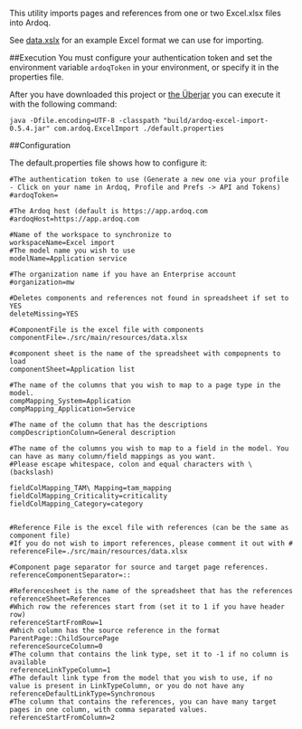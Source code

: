 This utility imports pages and references from one or two Excel.xlsx files into Ardoq.

See [data.xslx](./src/main/resources/data.xlsx?raw=true) for an example Excel format we can use for importing.

##Execution
You must configure your authentication token and set the environment variable ```ardoqToken``` in your environment, or specify it in the properties file.

After you have downloaded this project or [the Überjar](./build/ardoq-excel-import-0.5.4.jar?raw=true) you can execute it with the following command:

```java -Dfile.encoding=UTF-8 -classpath "build/ardoq-excel-import-0.5.4.jar" com.ardoq.ExcelImport ./default.properties```

##Configuration

The default.properties file shows how to configure it:
```=ini
#The authentication token to use (Generate a new one via your profile - Click on your name in Ardoq, Profile and Prefs -> API and Tokens)
#ardoqToken=

#The Ardoq host (default is https://app.ardoq.com
#ardoqHost=https://app.ardoq.com

#Name of the workspace to synchronize to
workspaceName=Excel import
#The model name you wish to use
modelName=Application service

#The organization name if you have an Enterprise account
#organization=mw

#Deletes components and references not found in spreadsheet if set to YES
deleteMissing=YES

#ComponentFile is the excel file with components
componentFile=./src/main/resources/data.xlsx

#component sheet is the name of the spreadsheet with compopnents to load
componentSheet=Application list

#The name of the columns that you wish to map to a page type in the model.
compMapping_System=Application
compMapping_Application=Service

#The name of the column that has the descriptions
compDescriptionColumn=General description

#The name of the columns you wish to map to a field in the model. You can have as many column/field mappings as you want.
#Please escape whitespace, colon and equal characters with \ (backslash)

fieldColMapping_TAM\ Mapping=tam_mapping
fieldColMapping_Criticality=criticality
fieldColMapping_Category=category


#Reference File is the excel file with references (can be the same as component file)
#If you do not wish to import references, please comment it out with #
referenceFile=./src/main/resources/data.xlsx

#Component page separator for source and target page references.
referenceComponentSeparator=::

#Referencesheet is the name of the spreadsheet that has the references
referenceSheet=References
#Which row the references start from (set it to 1 if you have header row)
referenceStartFromRow=1
#Which column has the source reference in the format ParentPage::ChildSourcePage
referenceSourceColumn=0
#The column that contains the link type, set it to -1 if no column is available
referenceLinkTypeColumn=1
#The default link type from the model that you wish to use, if no value is present in LinkTypeColumn, or you do not have any
referenceDefaultLinkType=Synchronous
#The column that contains the references, you can have many target pages in one column, with comma separated values.
referenceStartFromColumn=2
```
